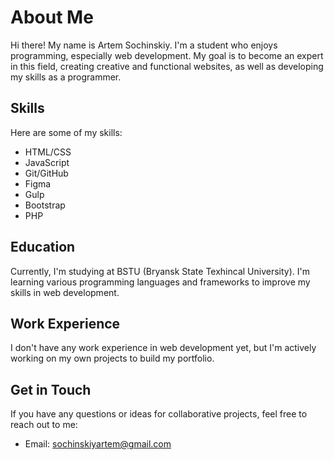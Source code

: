 # About Me

Hi there! My name is Artem Sochinskiy. I'm a student who enjoys programming, especially web development. My goal is to become an expert in this field, creating creative and functional websites, as well as developing my skills as a programmer.

## Skills

Here are some of my skills:

- HTML/CSS
- JavaScript
- Git/GitHub
- Figma
- Gulp
- Bootstrap
- PHP

## Education

Currently, I'm studying at BSTU (Bryansk State Texhincal University). I'm learning various programming languages and frameworks to improve my skills in web development.

## Work Experience

I don't have any work experience in web development yet, but I'm actively working on my own projects to build my portfolio.

## Get in Touch

If you have any questions or ideas for collaborative projects, feel free to reach out to me:

- Email: sochinskiyartem@gmail.com
